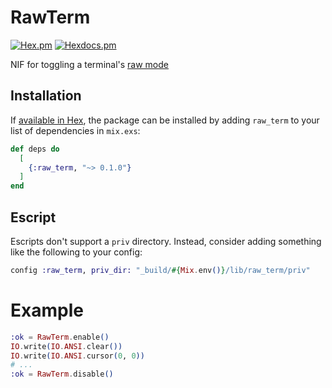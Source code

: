 # RawTerm

[![Hex.pm](https://img.shields.io/hexpm/v/raw_term.svg)](https://hex.pm/packages/raw_term)
[![Hexdocs.pm](https://img.shields.io/badge/api-hexdocs-brightgreen.svg)](https://hexdocs.pm/raw_term)

NIF for toggling a terminal's [raw mode](https://en.wikipedia.org/wiki/Terminal_mode)

## Installation

If [available in Hex](https://hex.pm/docs/publish), the package can be installed
by adding `raw_term` to your list of dependencies in `mix.exs`:

```elixir
def deps do
  [
    {:raw_term, "~> 0.1.0"}
  ]
end
```

## Escript

Escripts don't support a `priv` directory. Instead, consider adding something like the following to your config:

```elixir
config :raw_term, priv_dir: "_build/#{Mix.env()}/lib/raw_term/priv"
```

# Example

```elixir
:ok = RawTerm.enable()
IO.write(IO.ANSI.clear())
IO.write(IO.ANSI.cursor(0, 0))
# ...
:ok = RawTerm.disable()
```